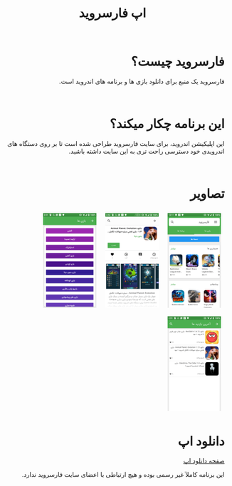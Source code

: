 <div dir="rtl">

   <h1 style="text-align: center">اپ فارسروید</h1>

   <br>

   <h1>
      فارسروید چیست؟
   </h1>

   <p>
      فارسروید یک منبع برای دانلود بازی ها و برنامه های اندروید است.
   </p>

   <br>

   <h1>
      این برنامه چکار میکند؟
   </h1>

   <p>
      این اپلیکیشن اندروید، برای سایت فارسروید
      طراحی شده است تا بر روی دستگاه های اندرویدی خود دسترسی راحت تری به این سایت داشته باشید.
   </p>

   <br>

   <h1>
      تصاویر
   </h1>

   <img src="site/images/img1.png" width="120" height="auto" style="margin: .5rem">
   <img src="site/images/img2.png" width="120" height="auto" style="margin: .5rem">
   <img src="site/images/img3.png" width="120" height="auto" style="margin: .5rem">
   <img src="site/images/img4.png" width="120" height="auto" style="margin: .5rem">

   <br>

   <h1>
      دانلود اپ
   </h1>

   <a href="https://shahab-yousefi.github.io/farsroid/">
      صفحه دانلود اپ
   </a>

   <p>
      این برنامه کاملآ غیر رسمی بوده و هیچ ارتباطی با اعضای سایت فارسروید ندارد.
   </p>

</div>